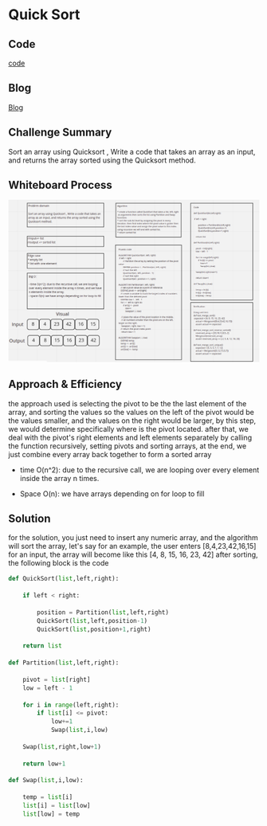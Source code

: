 # Quick Sort

## Code

[code](quick_sort.py)

## Blog

[Blog](BLOG.md)

## Challenge Summary

Sort an array using Quicksort , Write a code that takes an array as an input, and returns the array sorted using the Quicksort method.

## Whiteboard Process

![image](quick_sort_whiteboard.png)

## Approach & Efficiency

the approach used is selecting the pivot to be the the last element of the array, and sorting the values so the values on the left of the pivot would be the values smaller, and the values on the right would be larger, by this step, we would determine specifically where is the pivot located. after that, we deal with the pivot's right elements and left elements separately by calling the function recursively, setting pivots and sorting arrays, at the end, we just combine every array back together to form a sorted array

- time O(n^2): due to the recursive call, we are looping over every element inside the array n times.

- Space O(n): we have arrays depending on for loop to fill

## Solution

for the solution, you just need to insert any numeric array, and the algorithm will sort the array, let's say for an example, the user enters [8,4,23,42,16,15] for an input, the array will become like this [4, 8, 15, 16, 23, 42] after sorting, the following block is the code

```python
def QuickSort(list,left,right):

    if left < right:

        position = Partition(list,left,right)
        QuickSort(list,left,position-1)
        QuickSort(list,position+1,right)

    return list

def Partition(list,left,right):

    pivot = list[right]
    low = left - 1

    for i in range(left,right):
        if list[i] <= pivot:
            low+=1
            Swap(list,i,low)

    Swap(list,right,low+1)

    return low+1

def Swap(list,i,low):

    temp = list[i]
    list[i] = list[low]
    list[low] = temp
```
